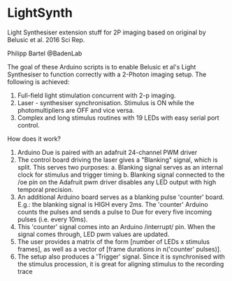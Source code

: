 # LightSynth
Light Synthesiser extension stuff for 2P imaging based on original by Belusic et al. 2016 Sci Rep.

Philipp Bartel @BadenLab

The goal of these Arduino scripts is to enable Belusic et al's Light Synthesiser to function correctly with a 2-Photon imaging setup. The following is achieved:
1. Full-field light stimulation concurrent with 2-p imaging.
2. Laser - synthesiser synchronisation. Stimulus is ON while the photomultipliers are OFF and vice versa.
3. Complex and long stimulus routines with 19 LEDs with easy serial port control.

How does it work?
1. Arduino Due is paired with an adafruit 24-channel PWM driver
2. The control board driving the laser gives a "Blanking" signal, which is split. This serves two purposes:
  a. Blanking signal serves as an internal clock for stimulus and trigger timing
  b. Blanking signal connected to the /oe pin on the Adafruit pwm driver disables any LED output with high temporal precision.
3. An additional Arduino board serves as a blanking pulse 'counter' board. E.g.: the blanking signal is HIGH every 2ms. The 'counter' Arduino counts the pulses and sends a pulse to Due for every five incoming pulses (i.e. every 10ms).
4. This 'counter' signal comes into an Arduino /interrupt/ pin. When the signal comes through, LED pwm values are updated.
5. The user provides a matrix of the form [number of LEDs x stimulus frames], as well as a vector of [frame durations in n('counter' pulses)].
6. The setup also produces a 'Trigger' signal. Since it is synchronised with the stimulus procession, it is great for aligning stimulus to the recording trace

